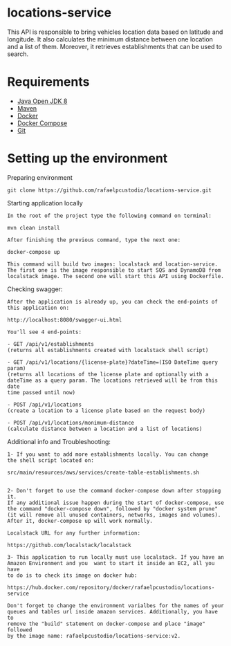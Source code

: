 # locations-service
This API is responsible to bring vehicles location data based on latitude and longitude. 
It also calculates the minimum distance between one location and a list of them. Moreover,
it retrieves establishments that can be used to search.

# Requirements

* [Java Open JDK 8](https://www.digitalocean.com/community/tutorials/how-to-install-java-with-apt-on-ubuntu-18-04)
* [Maven](https://maven.apache.org/install.html)
* [Docker](https://docs.docker.com/engine/install/ubuntu/#installation-methods)
* [Docker Compose](https://docs.docker.com/compose/install/#install-compose-on-linux-systems)
* [Git](https://git-scm.com/downloads)

# Setting up the environment

Preparing environment
```
git clone https://github.com/rafaelpcustodio/locations-service.git
```

Starting application locally
```
In the root of the project type the following command on terminal:

mvn clean install

After finishing the previous command, type the next one:

docker-compose up

This command will build two images: localstack and location-service. 
The first one is the image responsible to start SQS and DynamoDB from 
localstack image. The second one will start this API using Dockerfile.
```

Checking swagger:
```
After the application is already up, you can check the end-points of 
this application on:

http://localhost:8080/swagger-ui.html

You'll see 4 end-points:

- GET /api/v1/establishments 
(returns all establishments created with localstack shell script)

- GET /api/v1/locations/{license-plate}?dateTime=(ISO DateTime query param)  
(returns all locations of the license plate and optionally with a 
dateTime as a query param. The locations retrieved will be from this date 
time passed until now)

- POST /api/v1/locations 
(create a location to a license plate based on the request body)

- POST /api/v1/locations/monimum-distance 
(calculate distance between a location and a list of locations)
```

Additional info and Troubleshooting:
```
1- If you want to add more establishments locally. You can change
the shell script located on:

src/main/resources/aws/services/create-table-establishments.sh


2- Don't forget to use the command docker-compose down after stopping it.
If any additional issue happen during the start of docker-compose, use 
the command "docker-compose down", followed by "docker system prune" 
(it will remove all unused containers, networks, images and volumes).
After it, docker-compose up will work normally. 

Localstack URL for any further information:

https://github.com/localstack/localstack

3- This application to run locally must use localstack. If you have an 
Amazon Environment and you  want to start it inside an EC2, all you have
to do is to check its image on docker hub:

https://hub.docker.com/repository/docker/rafaelpcustodio/locations-service

Don't forget to change the environment varialbes for the names of your
queues and tables url inside amazon services. Additionally, you have to 
remove the "build" statement on docker-compose and place "image" followed
by the image name: rafaelpcustodio/locations-service:v2.
```
